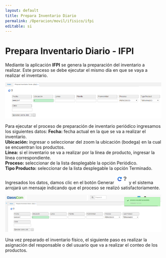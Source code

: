 ```yaml
---
layout: default
title: Prepara Inventario Diario
permalink: /Operacion/movil/ifisico/ifpi
editable: si
---
```


# Prepara Inventario Diario - IFPI  

Mediante la aplicación **IFPI** se genera la preparación del inventario a realizar. Este proceso se debe ejecutar el mismo día en que se vaya a realizar el inventario.  

![](ifpi1.png)

Para ejecutar el proceso de preparación de inventario periódico ingresamos los siguientes datos:
**Fecha:** fecha actual en la que se va a realizar el inventario.  
**Ubicación:** ingresar o seleccionar del zoom la ubicación (bodega) en la cual se encuentran los productos.  
**Línea:** si el inventario se va a realizar por la línea de producto, ingresar la línea correspondiente.  
**Proceso:** seleccionar de la lista desplegable la opción Periódico.  
**Tipo Producto:** seleccionar de la lista desplegable la opción Terminado.  

Ingresados los datos, damos clic en el botón Generar ![](ifpi3.png)  y el sistema arrojará un mensaje indicando que el proceso se realizó satisfactoriamente.

![](ifpi2.png)

Una vez preparado el inventario físico, el siguiente paso es realizar la asignación del responsable o del usuario que va a realizar el conteo de los productos.

